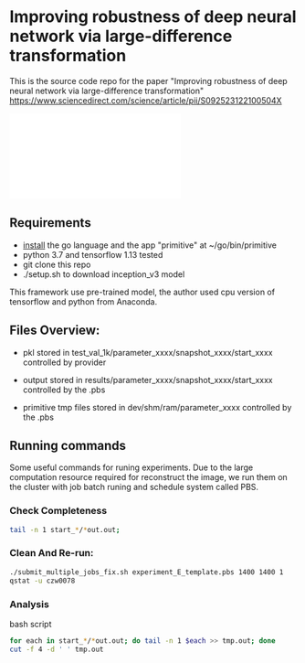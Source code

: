 # Improving robustness of deep neural network via large-difference transformation
This is the source code repo for the paper "Improving robustness of deep neural network via large-difference transformation" https://www.sciencedirect.com/science/article/pii/S092523122100504X 

![alt text](./teaser_2.pdf)

## Requirements
* [install](https://github.com/fogleman/primitive) the go language and the app "primitive" at ~/go/bin/primitive 
* python 3.7 and tensorflow 1.13 tested
* git clone this repo
* ./setup.sh to download inception_v3 model

This framework use pre-trained model, the author used cpu version of tensorflow and python from Anaconda.

## Files Overview:

* pkl stored in test_val_1k/parameter_xxxx/snapshot_xxxx/start_xxxx
controlled by provider

* output stored in results/parameter_xxxx/snapshot_xxxx/start_xxxx
controlled by the .pbs

* primitive tmp files stored in dev/shm/ram/parameter_xxxx
controlled by the .pbs

## Running commands
Some useful commands for runing experiments. Due to the large computation resource required for reconstruct the image, we run them on the cluster with job batch runing and schedule system called PBS.

### Check Completeness
```bash
tail -n 1 start_*/*out.out;
```

### Clean And Re-run:
```bash
./submit_multiple_jobs_fix.sh experiment_E_template.pbs 1400 1400 1
qstat -u czw0078
```

### Analysis
bash script

```bash
for each in start_*/*out.out; do tail -n 1 $each >> tmp.out; done
cut -f 4 -d ' ' tmp.out
```
